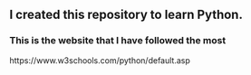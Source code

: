 <h2><b>I created this repository to learn Python.</b></h2>
<h3>This is the website that I have followed the most</h3>
https://www.w3schools.com/python/default.asp
<a href="https://www.w3schools.com/python/default.asp"></a>

